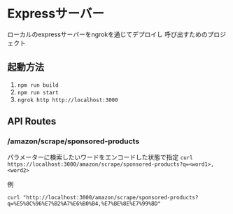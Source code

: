 # Expressサーバー

ローカルのexpressサーバーをngrokを通じてデプロイし
呼び出すためのプロジェクト

## 起動方法
1. `npm run build`
2. `npm run start`
3. `ngrok http http://localhost:3000`


## API Routes

### /amazon/scrape/sponsored-products
パラメーターに検索したいワードをエンコードした状態で指定
`curl https://localhost:3000/amazon/scrape/sponsored-products?q=<word1>,<word2>`

例
```
curl "http://localhost:3000/amazon/scrape/sponsored-products?q=%E5%8C%96%E7%B2%A7%E6%B0%B4,%E7%BE%8E%E7%99%BD"
```